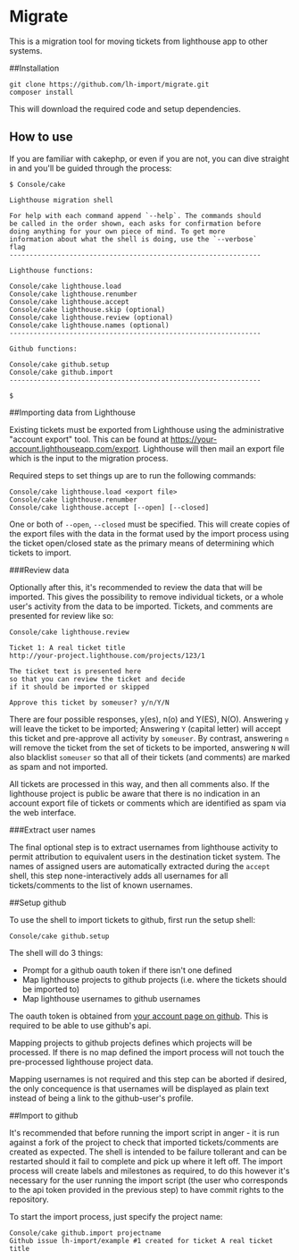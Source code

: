# Migrate

This is a migration tool for moving tickets from lighthouse app to other systems.

##Installation

	git clone https://github.com/lh-import/migrate.git
	composer install

This will download the required code and setup dependencies.

## How to use

If you are familiar with cakephp, or even if you are not, you can dive straight in and you'll be
guided through the process:

	$ Console/cake

	Lighthouse migration shell

	For help with each command append `--help`. The commands should
	be called in the order shown, each asks for confirmation before
	doing anything for your own piece of mind. To get more
	information about what the shell is doing, use the `--verbose`
	flag
	---------------------------------------------------------------

	Lighthouse functions:

	Console/cake lighthouse.load
	Console/cake lighthouse.renumber
	Console/cake lighthouse.accept
	Console/cake lighthouse.skip (optional)
	Console/cake lighthouse.review (optional)
	Console/cake lighthouse.names (optional)
	---------------------------------------------------------------

	Github functions:

	Console/cake github.setup
	Console/cake github.import
	---------------------------------------------------------------

	$

##Importing data from Lighthouse

Existing tickets must be exported from Lighthouse using the administrative "account export" tool.
This can be found at https://your-account.lighthouseapp.com/export. Lighthouse will then mail
an export file which is the input to the migration process.

Required steps to set things up are to run the following commands:

    Console/cake lighthouse.load <export file>
    Console/cake lighthouse.renumber
    Console/cake lighthouse.accept [--open] [--closed]

One or both of `--open`, `--closed` must be specified. This will create copies of the export
files with the data in the format used by the import process using the ticket open/closed state
as the primary means of determining which tickets to import.


###Review data

Optionally after this, it's recommended to review the data that will be imported.
This gives the possibility to remove individual tickets, or a whole user's activity from the
data to be imported. Tickets, and comments are presented for review like so:

	Console/cake lighthouse.review

    Ticket 1: A real ticket title
    http://your-project.lighthouse.com/projects/123/1

    The ticket text is presented here
    so that you can review the ticket and decide
	if it should be imported or skipped

	Approve this ticket by someuser? y/n/Y/N

There are four possible responses, y(es), n(o) and Y(ES), N(O). Answering `y` will leave the
ticket to be imported; Answering `Y` (capital letter) will accept this ticket and pre-approve
all activity by `someuser`. By contrast, answering `n` will remove the ticket from the set of
tickets to be imported, answering `N` will also blacklist `someuser` so that all of their
tickets (and comments) are marked as spam and not imported.

All tickets are processed in this way, and then all comments also. If the lighthouse project
is public be aware that there is no indication in an account export file of tickets or comments
which are identified as spam via the web interface.

###Extract user names

The final optional step is to extract usernames from lighthouse activity to permit attribution
to equivalent users in the destination ticket system. The names of assigned users are
automatically extracted during the `accept` shell, this step none-interactively adds all
usernames for all tickets/comments to the list of known usernames.

##Setup github

To use the shell to import tickets to github, first run the setup shell:

    Console/cake github.setup

The shell will do 3 things:

 * Prompt for a github oauth token if there isn't one defined
 * Map lighthouse projects to github projects (i.e. where the tickets should be imported to)
 * Map lighthouse usernames to github usernames

The oauth token is obtained from [your account page on github](https://github.com/settings/tokens/new). 
This is required to be able to use github's api.

Mapping projects to github projects defines which projects will be processed. If there is no
map defined the import process will not touch the pre-processed lighthouse project data.

Mapping usernames is not required and this step can be aborted if desired, the only concequence
is that usernames will be displayed as plain text instead of being a link to the github-user's
profile.

##Import to github

It's recommended that before running the import script in anger - it is run against a fork
of the project to check that imported tickets/comments are created as expected. The shell
is intended to be failure tollerant and can be restarted should it fail to complete and pick
up where it left off. The import process will create labels and milestones as required, to do
this however it's necessary for the user running the import script (the user who corresponds to
the api token provided in the previous step) to have commit rights to the repository.

To start the import process, just specify the project name:

    Console/cake github.import projectname
    Github issue lh-import/example #1 created for ticket A real ticket title
